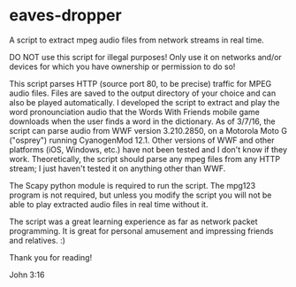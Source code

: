 # eaves-dropper
A script to extract mpeg audio files from network streams in real time.

DO NOT use this script for illegal purposes! Only use it on networks and/or devices for which you have ownership or permission to do so! 

This script parses HTTP (source port 80, to be precise) traffic for MPEG audio files. Files are saved to the output directory of your choice and can also be played automatically. I developed the script to extract and play the word pronounciation audio that the Words With Friends mobile game downloads when the user finds a word in the dictionary. As of 3/7/16, the script can parse audio from WWF version 3.210.2850, on a Motorola Moto G ("osprey") running CyanogenMod 12.1. Other versions of WWF and other platforms (iOS, Windows, etc.) have not been tested and I don't know if they work. Theoretically, the script should parse any mpeg files from any HTTP stream; I just haven't tested it on anything other than WWF.

The Scapy python module is required to run the script. The mpg123 program is not required, but unless you modify the script you will not be able to play extracted audio files in real time without it.

The script was a great learning experience as far as network packet programming. It is great for personal amusement and impressing friends and relatives. :)

Thank you for reading!

John 3:16
